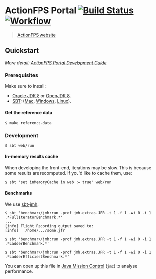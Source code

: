 # ActionFPS Portal [![Build Status](https://travis-ci.org/ScalaWilliam/ActionFPS.svg)](https://travis-ci.org/ScalaWilliam/ActionFPS)  [![Workflow](https://badge.waffle.io/ScalaWilliam/actionfps.png?label=ready&title=Ready)](https://waffle.io/ScalaWilliam/actionfps)

> [ActionFPS website](https://actionfps.com/)

## Quickstart

_More detail: [ActionFPS Portal Development Guide](https://docs.actionfps.com/portal-development-guide.html)_

### Prerequisites
Make sure to install:
- <a href="http://www.oracle.com/technetwork/java/javase/downloads/jdk8-downloads-2133151.html">Oracle JDK 8</a> or <a href="http://openjdk.java.net/install/">OpenJDK 8</a>.
- <a href="www.scala-sbt.org">SBT</a>: (<a href="http://www.scala-sbt.org/release/docs/Installing-sbt-on-Mac.html">Mac</a>,
                                                        <a href="http://www.scala-sbt.org/release/docs/Installing-sbt-on-Windows.html">Windows</a>,
                                                        <a href="http://www.scala-sbt.org/release/docs/Installing-sbt-on-Linux.html">Linux</a>).
#### Get the reference data
```
$ make reference-data
```

### Development

```
$ sbt web/run
```

#### In-memory results cache
When developing the front-end, iterations may be slow.
This is because some results are recomputed. If you'd like to cache them, use:

```
$ sbt 'set inMemoryCache in web := true' web/run
```

#### Benchmarks

We use [sbt-jmh](https://github.com/ktoso/sbt-jmh).

```
$ sbt 'benchmark/jmh:run -prof jmh.extras.JFR -t 1 -f 1 -wi 0 -i 1 .*FullIteratorBenchmark.*'
... 
[info] Flight Recording output saved to: 
[info]   /home/.../some.jfr

$ sbt 'benchmark/jmh:run -prof jmh.extras.JFR -t 1 -f 1 -wi 0 -i 1 .*LadderBenchmark.*'

$ sbt 'benchmark/jmh:run -prof jmh.extras.JFR -t 1 -f 1 -wi 0 -i 1 .*LadderEfficientBenchmark.*'

```

You can open up this file in [Java Mission Control](https://www.youtube.com/watch?v=qytuEgVmhsI)
(`jmc`) to analyse performance.